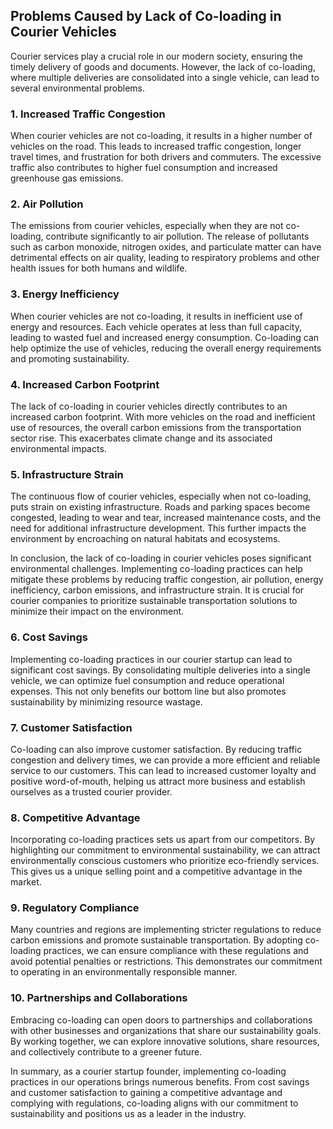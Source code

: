 ## Problems Caused by Lack of Co-loading in Courier Vehicles

Courier services play a crucial role in our modern society, ensuring the timely delivery of goods and documents. However, the lack of co-loading, where multiple deliveries are consolidated into a single vehicle, can lead to several environmental problems. 

### 1. Increased Traffic Congestion
When courier vehicles are not co-loading, it results in a higher number of vehicles on the road. This leads to increased traffic congestion, longer travel times, and frustration for both drivers and commuters. The excessive traffic also contributes to higher fuel consumption and increased greenhouse gas emissions.

### 2. Air Pollution
The emissions from courier vehicles, especially when they are not co-loading, contribute significantly to air pollution. The release of pollutants such as carbon monoxide, nitrogen oxides, and particulate matter can have detrimental effects on air quality, leading to respiratory problems and other health issues for both humans and wildlife.

### 3. Energy Inefficiency
When courier vehicles are not co-loading, it results in inefficient use of energy and resources. Each vehicle operates at less than full capacity, leading to wasted fuel and increased energy consumption. Co-loading can help optimize the use of vehicles, reducing the overall energy requirements and promoting sustainability.

### 4. Increased Carbon Footprint
The lack of co-loading in courier vehicles directly contributes to an increased carbon footprint. With more vehicles on the road and inefficient use of resources, the overall carbon emissions from the transportation sector rise. This exacerbates climate change and its associated environmental impacts.

### 5. Infrastructure Strain
The continuous flow of courier vehicles, especially when not co-loading, puts strain on existing infrastructure. Roads and parking spaces become congested, leading to wear and tear, increased maintenance costs, and the need for additional infrastructure development. This further impacts the environment by encroaching on natural habitats and ecosystems.

In conclusion, the lack of co-loading in courier vehicles poses significant environmental challenges. Implementing co-loading practices can help mitigate these problems by reducing traffic congestion, air pollution, energy inefficiency, carbon emissions, and infrastructure strain. It is crucial for courier companies to prioritize sustainable transportation solutions to minimize their impact on the environment.
### 6. Cost Savings
Implementing co-loading practices in our courier startup can lead to significant cost savings. By consolidating multiple deliveries into a single vehicle, we can optimize fuel consumption and reduce operational expenses. This not only benefits our bottom line but also promotes sustainability by minimizing resource wastage.

### 7. Customer Satisfaction
Co-loading can also improve customer satisfaction. By reducing traffic congestion and delivery times, we can provide a more efficient and reliable service to our customers. This can lead to increased customer loyalty and positive word-of-mouth, helping us attract more business and establish ourselves as a trusted courier provider.

### 8. Competitive Advantage
Incorporating co-loading practices sets us apart from our competitors. By highlighting our commitment to environmental sustainability, we can attract environmentally conscious customers who prioritize eco-friendly services. This gives us a unique selling point and a competitive advantage in the market.

### 9. Regulatory Compliance
Many countries and regions are implementing stricter regulations to reduce carbon emissions and promote sustainable transportation. By adopting co-loading practices, we can ensure compliance with these regulations and avoid potential penalties or restrictions. This demonstrates our commitment to operating in an environmentally responsible manner.

### 10. Partnerships and Collaborations
Embracing co-loading can open doors to partnerships and collaborations with other businesses and organizations that share our sustainability goals. By working together, we can explore innovative solutions, share resources, and collectively contribute to a greener future.

In summary, as a courier startup founder, implementing co-loading practices in our operations brings numerous benefits. From cost savings and customer satisfaction to gaining a competitive advantage and complying with regulations, co-loading aligns with our commitment to sustainability and positions us as a leader in the industry.